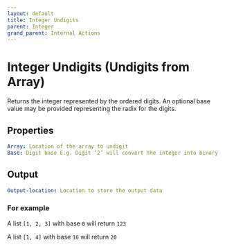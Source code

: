 ```yaml
---
layout: default
title: Integer Undigits
parent: Integer
grand_parent: Internal Actions
---
```

# Integer Undigits (Undigits from Array)
Returns the integer represented by the ordered digits.  An optional base value may be provided representing the radix for the digits.

## Properties
```yaml
Array: Location of the array to undigit
Base: Digit base E.g. Digit ‘2’ will convert the integer into binary
```

## Output
```yaml
Output-location: Location to store the output data
```

### For example
A list `[1, 2, 3]` with base `0` will return `123`

A list `[1, 4]` with base `16` will return `20`
